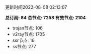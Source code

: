更新时间2022-08-08 02:13:07

**总订阅: 64**
**总节点: 7258**
**有效节点: 2104**
- trojan节点: 106
- v2ray节点: 1705
- ssr节点: 16
- ss节点: 277
